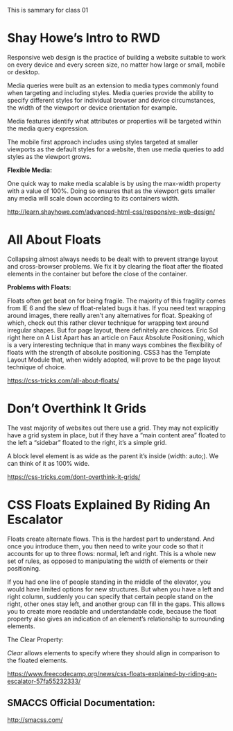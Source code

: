 This is sammary for class 01

# Shay Howe’s Intro to RWD
Responsive web design is the practice of building a website suitable to work on every device and every screen size, no matter how large or small, mobile or desktop.

Media queries were built as an extension to media types commonly found when targeting and including styles. Media queries provide the ability to specify different styles for individual browser and device circumstances, the width of the viewport or device orientation for example.

Media features identify what attributes or properties will be targeted within the media query expression.

The mobile first approach includes using styles targeted at smaller viewports as the default styles for a website, then use media queries to add styles as the viewport grows.

__Flexible Media:__


One quick way to make media scalable is by using the max-width property with a value of 100%. Doing so ensures that as the viewport gets smaller any media will scale down according to its containers width.

http://learn.shayhowe.com/advanced-html-css/responsive-web-design/

# All About Floats
Collapsing almost always needs to be dealt with to prevent strange layout and cross-browser problems. We fix it by clearing the float after the floated elements in the container but before the close of the container.

__Problems with Floats:__

Floats often get beat on for being fragile. The majority of this fragility comes from IE 6 and the slew of float-related bugs it has.
If you need text wrapping around images, there really aren’t any alternatives for float. Speaking of which, check out this rather clever technique for wrapping text around irregular shapes. But for page layout, there definitely are choices. Eric Sol right here on A List Apart has an article on Faux Absolute Positioning, which is a very interesting technique that in many ways combines the flexibility of floats with the strength of absolute positioning. CSS3 has the Template Layout Module that, when widely adopted, will prove to be the page layout technique of choice.

https://css-tricks.com/all-about-floats/


# Don’t Overthink It Grids
The vast majority of websites out there use a grid. They may not explicitly have a grid system in place, but if they have a “main content area” floated to the left a “sidebar” floated to the right, it’s a simple grid.

A block level element is as wide as the parent it’s inside (width: auto;). We can think of it as 100% wide. 

https://css-tricks.com/dont-overthink-it-grids/

# CSS Floats Explained By Riding An Escalator
Floats create alternate flows. This is the hardest part to understand. And once you introduce them, you then need to write your code so that it accounts for up to three flows: normal, left and right. This is a whole new set of rules, as opposed to manipulating the width of elements or their positioning.

If you had one line of people standing in the middle of the elevator, you would have limited options for new structures. But when you have a left and right column, suddenly you can specify that certain people stand on the right, other ones stay left, and another group can fill in the gaps.
This allows you to create more readable and understandable code, because the float property also gives an indication of an element’s relationship to surrounding elements.


The Clear Property:


 _Clear_ allows elements to specify where they should align in comparison to the floated elements.


https://www.freecodecamp.org/news/css-floats-explained-by-riding-an-escalator-57fa55232333/


## SMACCS Official Documentation:
http://smacss.com/